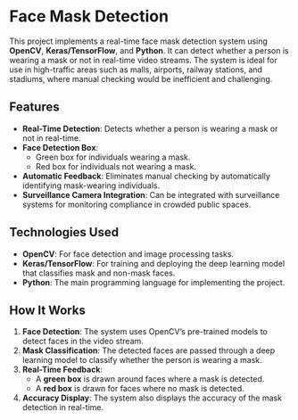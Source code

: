 # Face Mask Detection

This project implements a real-time face mask detection system using **OpenCV**, **Keras/TensorFlow**, and **Python**. It can detect whether a person is wearing a mask or not in real-time video streams. The system is ideal for use in high-traffic areas such as malls, airports, railway stations, and stadiums, where manual checking would be inefficient and challenging.

## Features

- **Real-Time Detection**: Detects whether a person is wearing a mask or not in real-time.
- **Face Detection Box**: 
  - Green box for individuals wearing a mask.
  - Red box for individuals not wearing a mask.
- **Automatic Feedback**: Eliminates manual checking by automatically identifying mask-wearing individuals.
- **Surveillance Camera Integration**: Can be integrated with surveillance systems for monitoring compliance in crowded public spaces.

## Technologies Used

- **OpenCV**: For face detection and image processing tasks.
- **Keras/TensorFlow**: For training and deploying the deep learning model that classifies mask and non-mask faces.
- **Python**: The main programming language for implementing the project.

## How It Works

1. **Face Detection**: The system uses OpenCV’s pre-trained models to detect faces in the video stream.
2. **Mask Classification**: The detected faces are passed through a deep learning model to classify whether the person is wearing a mask.
3. **Real-Time Feedback**: 
   - A **green box** is drawn around faces where a mask is detected.
   - A **red box** is drawn for faces where no mask is detected.
4. **Accuracy Display**: The system also displays the accuracy of the mask detection in real-time.
